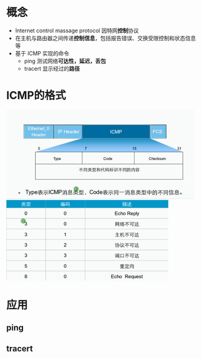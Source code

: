 # 概念
- Internet control massage protocol 因特网**控制**协议
- 在主机与路由器之间传递**控制信息**，包括报告错误、交换受限控制和状态信息等
- 基于 ICMP 实现的命令
	- ping 测试网络**可达性，延迟，丢包**
	- tracert 显示经过的**路径**

# ICMP的格式
![](../../photo/Pasted%20image%2020221025181043.png)
![](../../photo/Pasted%20image%2020221025181132.png)

# 应用
## ping




## tracert 